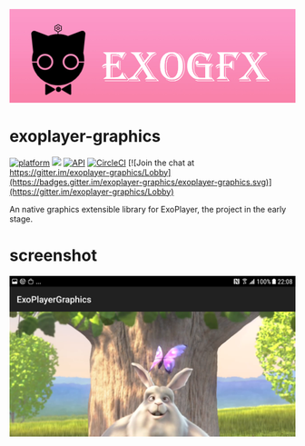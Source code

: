 ![exogfx logo](./documents/exogfx_logo_pink.jpg "Graphics for ExoPlayer")
# exoplayer-graphics
[![platform](https://img.shields.io/badge/platform-android-green.svg)](http://developer.android.com/index.html)
<img src="https://img.shields.io/badge/license-MIT-green.svg?style=flat">
[![API](https://img.shields.io/badge/API-25%2B-brightgreen.svg?style=flat)](https://android-arsenal.com/api?level=25)
[![CircleCI](https://circleci.com/gh/heitaoflower/exoplayer-graphics.svg?style=shield)](https://circleci.com/gh/heitaoflower/exoplayer-graphics)
[![Join the chat at https://gitter.im/exoplayer-graphics/Lobby](https://badges.gitter.im/exoplayer-graphics/exoplayer-graphics.svg)](https://gitter.im/exoplayer-graphics/Lobby)

An native graphics extensible library for ExoPlayer, the project in the early stage.

# screenshot
![screenshot_01](./documents/screenshot_01.png "Screenshot01")
